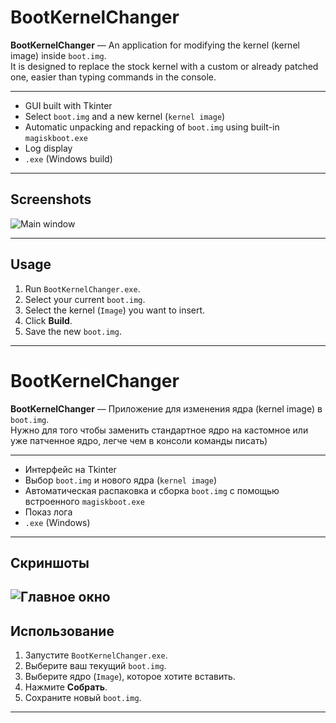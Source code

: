 # BootKernelChanger

**BootKernelChanger** — An application for modifying the kernel (kernel image) inside `boot.img`.  
It is designed to replace the stock kernel with a custom or already patched one, easier than typing commands in the console.  

---

- GUI built with Tkinter  
- Select `boot.img` and a new kernel (`kernel image`)  
- Automatic unpacking and repacking of `boot.img` using built-in `magiskboot.exe`  
- Log display  
- `.exe` (Windows build)  

---

## Screenshots
![Main window](https://i.imgur.com/xToHaRd_d.webp?maxwidth=760&fidelity=grand)  

---

## Usage

1. Run `BootKernelChanger.exe`.  
2. Select your current `boot.img`.  
3. Select the kernel (`Image`) you want to insert.  
4. Click **Build**.  
5. Save the new `boot.img`.  

---

# BootKernelChanger

**BootKernelChanger** — Приложение для изменения ядра (kernel image) в `boot.img`.  
Нужно для того чтобы заменить стандартное ядро на кастомное или уже патченное ядро, легче чем в консоли команды писать)

---

- Интерфейс на Tkinter
- Выбор `boot.img` и нового ядра (`kernel image`)
- Автоматическая распаковка и сборка `boot.img` с помощью встроенного `magiskboot.exe`
- Показ лога
- `.exe` (Windows)

---
## Скриншоты
![Главное окно](https://i.imgur.com/xToHaRd_d.webp?maxwidth=760&fidelity=grand)  
---

## Использование

1. Запустите `BootKernelChanger.exe`.
2. Выберите ваш текущий `boot.img`.
3. Выберите ядро (`Image`), которое хотите вставить.
4. Нажмите **Собрать**.
5. Сохраните новый `boot.img`.
---

